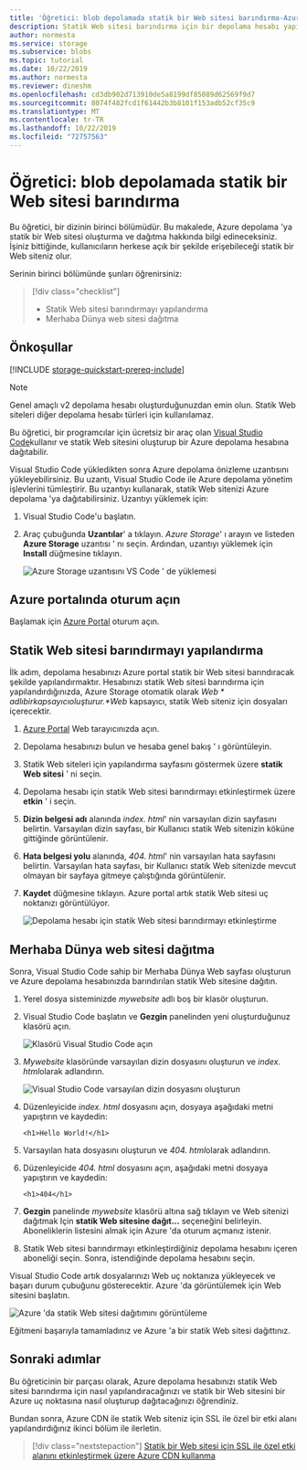 ```yaml
---
title: 'Öğretici: blob depolamada statik bir Web sitesi barındırma-Azure depolama'
description: Statik Web sitesi barındırma için bir depolama hesabı yapılandırmayı ve Azure depolama 'ya statik bir Web sitesi dağıtmayı öğrenin.
author: normesta
ms.service: storage
ms.subservice: blobs
ms.topic: tutorial
ms.date: 10/22/2019
ms.author: normesta
ms.reviewer: dineshm
ms.openlocfilehash: cd3db902d713910de5a8199df85089d62569f9d7
ms.sourcegitcommit: 8074f482fcd1f61442b3b8101f153adb52cf35c9
ms.translationtype: MT
ms.contentlocale: tr-TR
ms.lasthandoff: 10/22/2019
ms.locfileid: "72757563"
---
```

<!---Customer intent: I want to host files for a static website in Blob storage and access the website from an Azure endpoint.--->

# <a name="tutorial-host-a-static-website-on-blob-storage"></a>Öğretici: blob depolamada statik bir Web sitesi barındırma

Bu öğretici, bir dizinin birinci bölümüdür. Bu makalede, Azure depolama 'ya statik bir Web sitesi oluşturma ve dağıtma hakkında bilgi edineceksiniz. İşiniz bittiğinde, kullanıcıların herkese açık bir şekilde erişebileceği statik bir Web siteniz olur. 

Serinin birinci bölümünde şunları öğrenirsiniz:

> [!div class="checklist"]
> * Statik Web sitesi barındırmayı yapılandırma
> * Merhaba Dünya web sitesi dağıtma

## <a name="prerequisites"></a>Önkoşullar

[!INCLUDE [storage-quickstart-prereq-include](../../../includes/storage-quickstart-prereq-include.md)]

> [!NOTE] 
> Genel amaçlı v2 depolama hesabı oluşturduğunuzdan emin olun. Statik Web siteleri diğer depolama hesabı türleri için kullanılamaz.

Bu öğretici, bir programcılar için ücretsiz bir araç olan [Visual Studio Code](https://code.visualstudio.com/download)kullanır ve statik Web sitesini oluşturup bir Azure depolama hesabına dağıtabilir.

Visual Studio Code yükledikten sonra Azure depolama önizleme uzantısını yükleyebilirsiniz. Bu uzantı, Visual Studio Code ile Azure depolama yönetim işlevlerini tümleştirir. Bu uzantıyı kullanarak, statik Web sitenizi Azure depolama 'ya dağıtabilirsiniz. Uzantıyı yüklemek için:

1. Visual Studio Code'u başlatın.
2. Araç çubuğunda **Uzantılar**' a tıklayın. *Azure Storage*' ı arayın ve listeden **Azure Storage** uzantısı ' nı seçin. Ardından, uzantıyı yüklemek için **Install** düğmesine tıklayın.

    ![Azure Storage uzantısını VS Code ' de yüklemesi](media/storage-blob-static-website-host/install-extension-vs-code.png)

## <a name="sign-in-to-the-azure-portal"></a>Azure portalında oturum açın

Başlamak için [Azure Portal](https://portal.azure.com/) oturum açın.

## <a name="configure-static-website-hosting"></a>Statik Web sitesi barındırmayı yapılandırma

İlk adım, depolama hesabınızı Azure portal statik bir Web sitesi barındıracak şekilde yapılandırmaktır. Hesabınızı statik Web sitesi barındırma için yapılandırdığınızda, Azure Storage otomatik olarak *$Web*adlı bir kapsayıcı oluşturur. *$Web* kapsayıcı, statik Web siteniz için dosyaları içerecektir. 

1. [Azure Portal](https://portal.azure.com/) Web tarayıcınızda açın. 
1. Depolama hesabınızı bulun ve hesaba genel bakış ' ı görüntüleyin.
1. Statik Web siteleri için yapılandırma sayfasını göstermek üzere **statik Web sitesi** ' ni seçin.
1. Depolama hesabı için statik Web sitesi barındırmayı etkinleştirmek üzere **etkin** ' i seçin.
1. **Dizin belgesi adı** alanında *index. html*' nin varsayılan dizin sayfasını belirtin. Varsayılan dizin sayfası, bir Kullanıcı statik Web sitenizin köküne gittiğinde görüntülenir.  
1. **Hata belgesi yolu** alanında, *404. html*' nin varsayılan hata sayfasını belirtin. Varsayılan hata sayfası, bir Kullanıcı statik Web sitenizde mevcut olmayan bir sayfaya gitmeye çalıştığında görüntülenir.
1. **Kaydet** düğmesine tıklayın. Azure portal artık statik Web sitesi uç noktanızı görüntülüyor. 

    ![Depolama hesabı için statik Web sitesi barındırmayı etkinleştirme](media/storage-blob-static-website-host/enable-static-website-hosting.png)

## <a name="deploy-a-hello-world-website"></a>Merhaba Dünya web sitesi dağıtma

Sonra, Visual Studio Code sahip bir Merhaba Dünya Web sayfası oluşturun ve Azure depolama hesabınızda barındırılan statik Web sitesine dağıtın.

1. Yerel dosya sisteminizde *mywebsite* adlı boş bir klasör oluşturun. 
1. Visual Studio Code başlatın ve **Gezgin** panelinden yeni oluşturduğunuz klasörü açın.

    ![Klasörü Visual Studio Code açın](media/storage-blob-static-website-host/open-folder-vs-code.png)

1. *Mywebsite* klasöründe varsayılan dizin dosyasını oluşturun ve *index. html*olarak adlandırın.

    ![Visual Studio Code varsayılan dizin dosyasını oluşturun](media/storage-blob-static-website-host/create-index-file-vs-code.png)

1. Düzenleyicide *index. html* dosyasını açın, dosyaya aşağıdaki metni yapıştırın ve kaydedin:

    ```
    <h1>Hello World!</h1>
    ```

1. Varsayılan hata dosyasını oluşturun ve *404. html*olarak adlandırın.
1. Düzenleyicide *404. html* dosyasını açın, aşağıdaki metni dosyaya yapıştırın ve kaydedin:

    ```
    <h1>404</h1>
    ```

1. **Gezgin** panelinde *mywebsite* klasörü altına sağ tıklayın ve Web sitenizi dağıtmak Için **statik Web sitesine dağıt...** seçeneğini belirleyin. Aboneliklerin listesini almak için Azure 'da oturum açmanız istenir.

1. Statik Web sitesi barındırmayı etkinleştirdiğiniz depolama hesabını içeren aboneliği seçin. Sonra, istendiğinde depolama hesabını seçin.

Visual Studio Code artık dosyalarınızı Web uç noktanıza yükleyecek ve başarı durum çubuğunu gösterecektir. Azure 'da görüntülemek için Web sitesini başlatın.

![Azure 'da statik Web sitesi dağıtımını görüntüleme](media/storage-blob-static-website-host/view-static-website-endpoint.png)

Eğitmeni başarıyla tamamladınız ve Azure 'a bir statik Web sitesi dağıttınız.

## <a name="next-steps"></a>Sonraki adımlar

Bu öğreticinin bir parçası olarak, Azure depolama hesabınızı statik Web sitesi barındırma için nasıl yapılandıracağınızı ve statik bir Web sitesini bir Azure uç noktasına nasıl oluşturup dağıtacağınızı öğrendiniz.

Bundan sonra, Azure CDN ile statik Web siteniz için SSL ile özel bir etki alanı yapılandırdığınız ikinci bölüm ile ilerletin.

> [!div class="nextstepaction"]
> [Statik bir Web sitesi için SSL ile özel etki alanını etkinleştirmek üzere Azure CDN kullanma](storage-blob-static-website-custom-domain.md)

